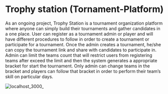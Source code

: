 # Trophy station (Tornament-Platform)
As an ongoing project, Trophy Station is a tournament organization platform where anyone can simply build their tournaments and gather candidates in a one place. User can register as a tournament admin or player and will have different procedures to follow in order to create a tournament or participate for a tournament. Once the admin creates a tournament, he/she can copy the tournament link and share with candidates to participate in. Admin can limit the teams count that will restrict users from registering teams after exceed the limit and then the system generates a appropriate bracket for start the tournament. Only admin can change teams in the bracket and players can follow that bracket in order to perform their team’s skill on particular days.


![localhost_3000_](https://user-images.githubusercontent.com/127868013/225095605-9308036c-e7eb-42fd-a3c6-1a6736672ab5.png)
